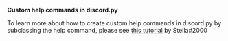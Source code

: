 **Custom help commands in discord.py**

To learn more about how to create custom help commands in discord.py by subclassing the help command, please see [this tutorial](https://gist.github.com/InterStella0/b78488fb28cadf279dfd3164b9f0cf96#embed-minimalhelpcommand) by Stella#2000